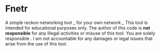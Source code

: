# Fnetr
A simple reckon networking tool _ for your own network _ This tool is intended for educational purposes only. The author of this code is **not responsible** for any illegal activities or misuse of this tool. You are solely responsible . I am not accountable for any damages or legal issues that arise from the use of this tool.
